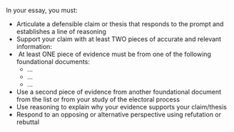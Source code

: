 

In your essay, you must: 
- Articulate a defensible claim or thesis that responds to the prompt and establishes a line of reasoning
- Support your claim with at least TWO pieces of accurate and relevant information: 
-  At least ONE piece of evidence must be from one of the following foundational documents: 
	- ...
	- ...
	- ...
- Use a second piece of evidence from another foundational document from the list or from your study of the electoral process 
- Use reasoning to explain why your evidence supports your claim/thesis 
- Respond to an opposing or alternative perspective using refutation or rebuttal


		